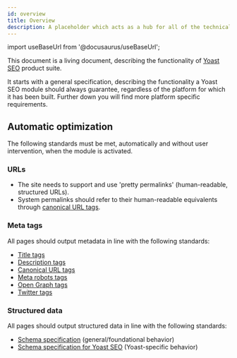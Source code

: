 ```yaml
---
id: overview
title: Overview
description: A placeholder which acts as a hub for all of the technical documentation and specifications of the Yoast SEO product suite.
---
```

import useBaseUrl from '@docusaurus/useBaseUrl';

This document is a living document, describing the functionality of [Yoast SEO](https://yoast.com/wordpress/plugins/seo/) product suite.

It starts with a general specification, describing the functionality a Yoast SEO module should always guarantee, regardless of the platform for which it has been built. Further down you will find more platform specific requirements.

## Automatic optimization
The following standards must be met, automatically and without user intervention, when the module is activated.

### URLs
* The site needs to support and use 'pretty permalinks' (human-readable, structured URLs).
* System permalinks should refer to their human-readable equivalents through [canonical URL tags](features/seo-tags/canonical-urls/).

### Meta tags
All pages should output metadata in line with the following standards:
* [Title tags](features/seo-tags/titles/functional-specification.md)
* [Description tags](features/seo-tags/descriptions/functional-specification.md)
* [Canonical URL tags](features/seo-tags/canonical-urls/functional-specification.md)
* [Meta robots tags](features/seo-tags/meta-robots/functional-specification.md)
* [Open Graph tags](features/opengraph/functional-specification.md)
* [Twitter tags](features/twitter/functional-specification.md)

### Structured data
All pages should output structured data in line with the following standards:
* [Schema specification](features/schema/functional-specification.md) (general/foundational behavior)
* [Schema specification for Yoast SEO](features/schema/plugins/yoast-seo.md) (Yoast-specific behavior)
